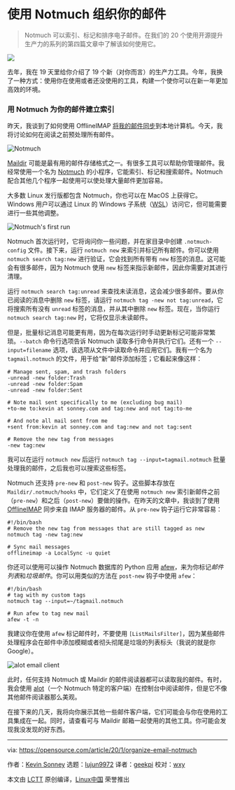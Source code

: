 [#]: collector: (lujun9972)
[#]: translator: (geekpi)
[#]: reviewer: (wxy)
[#]: publisher: (wxy)
[#]: url: (https://linux.cn/article-11807-1.html)
[#]: subject: (Organize your email with Notmuch)
[#]: via: (https://opensource.com/article/20/1/organize-email-notmuch)
[#]: author: (Kevin Sonney https://opensource.com/users/ksonney)

使用 Notmuch 组织你的邮件
======

> Notmuch 可以索引、标记和排序电子邮件。在我们的 20 个使用开源提升生产力的系列的第四篇文章中了解该如何使用它。

![](https://img.linux.net.cn/data/attachment/album/202001/22/112231xg5dgv6f6g5a1iv1.jpg)

去年，我在 19 天里给你介绍了 19 个新（对你而言）的生产力工具。今年，我换了一种方式：使用你在使用或者还没使用的工具，构建一个使你可以在新一年更加高效的环境。

### 用 Notmuch 为你的邮件建立索引

昨天，我谈到了如何使用 OfflineIMAP [将我的邮件同步][2]到本地计算机。今天，我将讨论如何在阅读之前预处理所有邮件。

![Notmuch][3]

[Maildir][4] 可能是最有用的邮件存储格式之一。有很多工具可以帮助你管理邮件。我经常使用一个名为 [Notmuch][5] 的小程序，它能索引、标记和搜索邮件。Notmuch 配合其他几个程序一起使用可以使处理大量邮件更加容易。

大多数 Linux 发行版都包含 Notmuch，你也可以在 MacOS 上获得它。Windows 用户可以通过 Linux 的 Windows 子系统（[WSL][6]）访问它，但可能需要进行一些其他调整。

![Notmuch's first run][7]

Notmuch 首次运行时，它将询问你一些问题，并在家目录中创建 `.notmuch-config` 文件。接下来，运行 `notmuch new` 来索引并标记所有邮件。你可以使用 `notmuch search tag:new` 进行验证，它会找到所有带有 `new` 标签的消息。这可能会有很多邮件，因为 Notmuch 使用 `new` 标签来指示新邮件，因此你需要对其进行清理。

运行 `notmuch search tag:unread` 来查找未读消息，这会减少很多邮件。要从你已阅读的消息中删除 `new` 标签，请运行 `notmuch tag -new not tag:unread`，它将搜索所有没有 `unread` 标签的消息，并从其中删除 `new` 标签。现在，当你运行 `notmuch search tag:new` 时，它将仅显示未读邮件。

但是，批量标记消息可能更有用，因为在每次运行时手动更新标记可能非常繁琐。`--batch` 命令行选项告诉 Notmuch 读取多行命令并执行它们。还有一个 `--input=filename` 选项，该选项从文件中读取命令并应用它们。我有一个名为 `tagmail.notmuch` 的文件，用于给“新”邮件添加标签；它看起来像这样：

```
# Manage sent, spam, and trash folders
-unread -new folder:Trash
-unread -new folder:Spam
-unread -new folder:Sent

# Note mail sent specifically to me (excluding bug mail)
+to-me to:kevin at sonney.com and tag:new and not tag:to-me

# And note all mail sent from me
+sent from:kevin at sonney.com and tag:new and not tag:sent

# Remove the new tag from messages
-new tag:new
```

我可以在运行 `notmuch new` 后运行 `notmuch tag --input=tagmail.notmuch` 批量处理我的邮件，之后我也可以搜索这些标签。

Notmuch 还支持 `pre-new` 和 `post-new` 钩子。这些脚本存放在 `Maildir/.notmuch/hooks` 中，它们定义了在使用 `notmuch new` 索引新邮件之前（`pre-new`）和之后（`post-new`）要做的操作。在昨天的文章中，我谈到了使用 [OfflineIMAP][8] 同步来自 IMAP 服务器的邮件。从 `pre-new` 钩子运行它非常容易：


```
#!/bin/bash
# Remove the new tag from messages that are still tagged as new
notmuch tag -new tag:new

# Sync mail messages
offlineimap -a LocalSync -u quiet
```

你还可以使用可以操作 Notmuch 数据库的 Python 应用 [afew][9]，来为你标记*邮件列表*和*垃圾邮件*。你可以用类似的方法在 `post-new` 钩子中使用 `afew`：

```
#!/bin/bash
# tag with my custom tags
notmuch tag --input=~/tagmail.notmuch

# Run afew to tag new mail
afew -t -n
```

我建议你在使用 `afew` 标记邮件时，不要使用 `[ListMailsFilter]`，因为某些邮件处理程序会在邮件中添加模糊或者彻头彻尾是垃圾的列表标头（我说的就是你 Google）。

![alot email client][10]

此时，任何支持 Notmuch 或 Maildir 的邮件阅读器都可以读取我的邮件。有时，我会使用 [alot][11]（一个 Notmuch 特定的客户端）在控制台中阅读邮件，但是它不像其他邮件阅读器那么美观。

在接下来的几天，我将向你展示其他一些邮件客户端，它们可能会与你在使用的工具集成在一起。同时，请查看可与 Maildir 邮箱一起使用的其他工具。你可能会发现我没发现的好东西。

--------------------------------------------------------------------------------

via: https://opensource.com/article/20/1/organize-email-notmuch

作者：[Kevin Sonney][a]
选题：[lujun9972][b]
译者：[geekpi](https://github.com/geekpi)
校对：[wxy](https://github.com/wxy)

本文由 [LCTT](https://github.com/LCTT/TranslateProject) 原创编译，[Linux中国](https://linux.cn/) 荣誉推出

[a]: https://opensource.com/users/ksonney
[b]: https://github.com/lujun9972
[1]: https://opensource.com/sites/default/files/styles/image-full-size/public/lead-images/files_documents_organize_letter.png?itok=GTtiiabr (Filing cabinet for organization)
[2]: https://linux.cn/article-11804-1.html
[3]: https://opensource.com/sites/default/files/uploads/productivity_4-1.png (Notmuch)
[4]: https://en.wikipedia.org/wiki/Maildir
[5]: https://notmuchmail.org/
[6]: https://docs.microsoft.com/en-us/windows/wsl/install-win10
[7]: https://opensource.com/sites/default/files/uploads/productivity_4-2.png (Notmuch's first run)
[8]: http://www.offlineimap.org/
[9]: https://afew.readthedocs.io/en/latest/index.html
[10]: https://opensource.com/sites/default/files/uploads/productivity_4-3.png (alot email client)
[11]: https://github.com/pazz/alot
